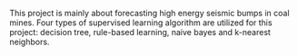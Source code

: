 This project is mainly about forecasting high energy seismic bumps in coal mines.
Four types of supervised learning algorithm are utilized for this project: decision tree, rule-based learning, naive bayes and k-nearest neighbors.

